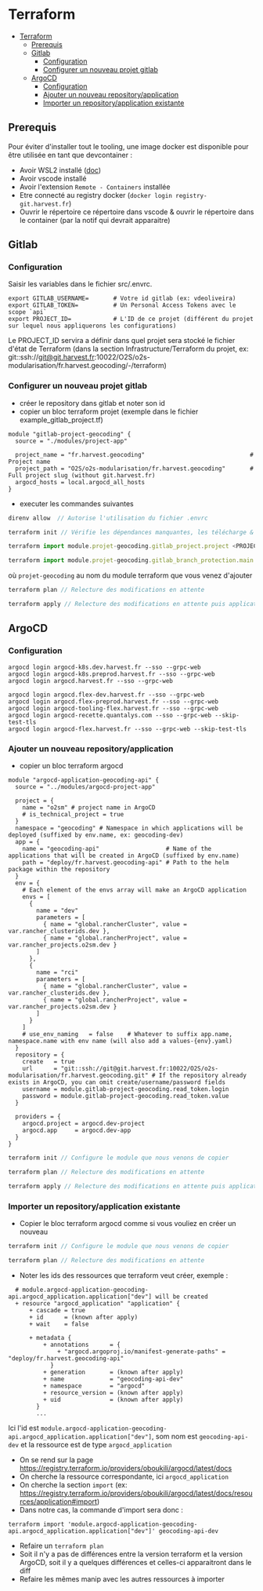 # Terraform

- [Terraform](#terraform)
  - [Prerequis](#prerequis)
  - [Gitlab](#gitlab)
    - [Configuration](#configuration)
    - [Configurer un nouveau projet gitlab](#configurer-un-nouveau-projet-gitlab)
  - [ArgoCD](#argocd)
    - [Configuration](#configuration-1)
    - [Ajouter un nouveau repository/application](#ajouter-un-nouveau-repositoryapplication)
    - [Importer un repository/application existante](#importer-un-repositoryapplication-existante)

## Prerequis

Pour éviter d'installer tout le tooling, une image docker est disponible pour être utilisée en tant que devcontainer :
* Avoir WSL2 installé ([doc](https://docs.microsoft.com/fr-fr/windows/wsl/install))
* Avoir vscode installé
* Avoir l'extension `Remote - Containers` installée
* Etre connecté au registry docker (`docker login registry-git.harvest.fr`)
* Ouvrir le répertoire ce répertoire dans vscode & ouvrir le répertoire dans le container (par la notif qui devrait apparaitre)

## Gitlab

### Configuration

Saisir les variables dans le fichier src/.envrc.
```shell
export GITLAB_USERNAME=       # Votre id gitlab (ex: vdeoliveira)
export GITLAB_TOKEN=          # Un Personal Access Tokens avec le scope `api`
export PROJECT_ID=            # L'ID de ce projet (différent du projet sur lequel nous appliquerons les configurations)
```
Le PROJECT_ID servira a définir dans quel projet sera stocké le fichier d'état de Terraform (dans la section Infrastructure/Terraform du projet, ex: git::ssh://git@git.harvest.fr:10022/O2S/o2s-modularisation/fr.harvest.geocoding/-/terraform)

### Configurer un nouveau projet gitlab
- créer le repository dans gitlab et noter son id
- copier un bloc terraform projet (exemple dans le fichier example_gitlab_project.tf)
```hcl
module "gitlab-project-geocoding" {
  source = "./modules/project-app"

  project_name = "fr.harvest.geocoding"                              # Project name
  project_path = "O2S/o2s-modularisation/fr.harvest.geocoding"       # Full project slug (without git.harvest.fr)
  argocd_hosts = local.argocd_all_hosts
}
```
- executer les commandes suivantes

```javascript
direnv allow  // Autorise l'utilisation du fichier .envrc
```

```javascript
terraform init // Vérifie les dépendances manquantes, les télécharge & génère le fichier .lock.hcl
```

```javascript
terraform import module.projet-geocoding.gitlab_project.project <PROJECT_ID>
```

```javascript
terraform import module.projet-geocoding.gitlab_branch_protection.main <PROJECT_ID>:main
```
où `projet-geocoding` au nom du module terraform que vous venez d'ajouter

```javascript
terraform plan // Relecture des modifications en attente
```

```javascript
terraform apply // Relecture des modifications en attente puis application après confirmation
```


## ArgoCD

### Configuration

```shell
argocd login argocd-k8s.dev.harvest.fr --sso --grpc-web
argocd login argocd-k8s.preprod.harvest.fr --sso --grpc-web
argocd login argocd.harvest.fr --sso --grpc-web

argocd login argocd.flex-dev.harvest.fr --sso --grpc-web
argocd login argocd.flex-preprod.harvest.fr --sso --grpc-web
argocd login argocd-tooling-flex.harvest.fr --sso --grpc-web
argocd login argocd-recette.quantalys.com --sso --grpc-web --skip-test-tls
argocd login argocd-flex.harvest.fr --sso --grpc-web --skip-test-tls
```

### Ajouter un nouveau repository/application

* copier un bloc terraform argocd
```hcl
module "argocd-application-geocoding-api" {
  source = "../modules/argocd-project-app"

  project = {
    name = "o2sm" # project name in ArgoCD
    # is_technical_project = true
  }
  namespace = "geocoding" # Namespace in which applications will be deployed (suffixed by env.name, ex: geocoding-dev)
  app = {
    name = "geocoding-api"                   # Name of the applications that will be created in ArgoCD (suffixed by env.name)
    path = "deploy/fr.harvest.geocoding-api" # Path to the helm package within the repository
  }
  env = {
    # Each element of the envs array will make an ArgoCD application
    envs = [
      {
        name = "dev"
        parameters = [
          { name = "global.rancherCluster", value = var.rancher_clusterids.dev },
          { name = "global.rancherProject", value = var.rancher_projects.o2sm.dev }
        ]
      },
      {
        name = "rci"
        parameters = [
          { name = "global.rancherCluster", value = var.rancher_clusterids.dev },
          { name = "global.rancherProject", value = var.rancher_projects.o2sm.dev }
        ]
      }
    ]
    # use_env_naming   = false    # Whatever to suffix app.name, namespace.name with env name (will also add a values-{env}.yaml)
  }
  repository = {
    create   = true
    url      = "git::ssh://git@git.harvest.fr:10022/O2S/o2s-modularisation/fr.harvest.geocoding.git" # If the repository already exists in ArgoCD, you can omit create/username/password fields
    username = module.gitlab-project-geocoding.read_token.login
    password = module.gitlab-project-geocoding.read_token.value
  }

  providers = {
    argocd.project = argocd.dev-project
    argocd.app     = argocd.dev-app
  }
}

```

```javascript
terraform init // Configure le module que nous venons de copier
```

```javascript
terraform plan // Relecture des modifications en attente
```

```javascript
terraform apply // Relecture des modifications en attente puis application après confirmation
```

### Importer un repository/application existante

* Copier le bloc terraform argocd comme si vous vouliez en créer un nouveau

```javascript
terraform init // Configure le module que nous venons de copier
```

```javascript
terraform plan // Relecture des modifications en attente
```
* Noter les ids des ressources que terraform veut créer, exemple :

```hcl
  # module.argocd-application-geocoding-api.argocd_application.application["dev"] will be created
  + resource "argocd_application" "application" {
      + cascade = true
      + id      = (known after apply)
      + wait    = false

      + metadata {
          + annotations      = {
              + "argocd.argoproj.io/manifest-generate-paths" = "deploy/fr.harvest.geocoding-api"
            }
          + generation       = (known after apply)
          + name             = "geocoding-api-dev"
          + namespace        = "argocd"
          + resource_version = (known after apply)
          + uid              = (known after apply)
        }
        ...
```
Ici l'id est `module.argocd-application-geocoding-api.argocd_application.application["dev"]`, som nom est `geocoding-api-dev` et la ressource est de type `argocd_application`
* On se rend sur la page https://registry.terraform.io/providers/oboukili/argocd/latest/docs
* On cherche la ressource correspondante, ici `argocd_application`
* On cherche la section `import` (ex: https://registry.terraform.io/providers/oboukili/argocd/latest/docs/resources/application#import)
* Dans notre cas, la commande d'import sera donc :
```shell
terraform import 'module.argocd-application-geocoding-api.argocd_application.application["dev"]' geocoding-api-dev
```
* Refaire un `terraform plan`
* Soit il n'y a pas de différences entre la version terraform et la version ArgoCD, soit il y a quelques différences et celles-ci apparaitront dans le diff
* Refaire les mêmes manip avec les autres ressources à importer
